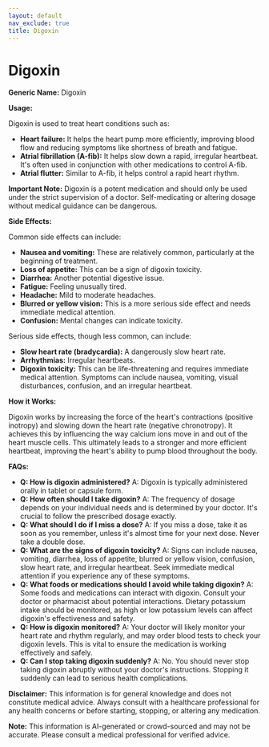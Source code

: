 ```yaml
---
layout: default
nav_exclude: true
title: Digoxin
---
```


# Digoxin

**Generic Name:** Digoxin

**Usage:**

Digoxin is used to treat heart conditions such as:

* **Heart failure:**  It helps the heart pump more efficiently, improving blood flow and reducing symptoms like shortness of breath and fatigue.
* **Atrial fibrillation (A-fib):** It helps slow down a rapid, irregular heartbeat.  It's often used in conjunction with other medications to control A-fib.
* **Atrial flutter:** Similar to A-fib, it helps control a rapid heart rhythm.

**Important Note:** Digoxin is a potent medication and should only be used under the strict supervision of a doctor.  Self-medicating or altering dosage without medical guidance can be dangerous.

**Side Effects:**

Common side effects can include:

* **Nausea and vomiting:** These are relatively common, particularly at the beginning of treatment.
* **Loss of appetite:**  This can be a sign of digoxin toxicity.
* **Diarrhea:**  Another potential digestive issue.
* **Fatigue:**  Feeling unusually tired.
* **Headache:**  Mild to moderate headaches.
* **Blurred or yellow vision:** This is a more serious side effect and needs immediate medical attention.
* **Confusion:** Mental changes can indicate toxicity.

Serious side effects, though less common, can include:

* **Slow heart rate (bradycardia):**  A dangerously slow heart rate.
* **Arrhythmias:** Irregular heartbeats.
* **Digoxin toxicity:** This can be life-threatening and requires immediate medical attention.  Symptoms can include nausea, vomiting, visual disturbances, confusion, and an irregular heartbeat.

**How it Works:**

Digoxin works by increasing the force of the heart's contractions (positive inotropy) and slowing down the heart rate (negative chronotropy). It achieves this by influencing the way calcium ions move in and out of the heart muscle cells.  This ultimately leads to a stronger and more efficient heartbeat, improving the heart's ability to pump blood throughout the body.


**FAQs:**

* **Q: How is digoxin administered?** A: Digoxin is typically administered orally in tablet or capsule form.
* **Q: How often should I take digoxin?** A: The frequency of dosage depends on your individual needs and is determined by your doctor.  It's crucial to follow the prescribed dosage exactly.
* **Q: What should I do if I miss a dose?** A:  If you miss a dose, take it as soon as you remember, unless it's almost time for your next dose.  Never take a double dose.
* **Q: What are the signs of digoxin toxicity?** A: Signs can include nausea, vomiting, diarrhea, loss of appetite, blurred or yellow vision, confusion, slow heart rate, and irregular heartbeat.  Seek immediate medical attention if you experience any of these symptoms.
* **Q: What foods or medications should I avoid while taking digoxin?** A: Some foods and medications can interact with digoxin.  Consult your doctor or pharmacist about potential interactions.  Dietary potassium intake should be monitored, as high or low potassium levels can affect digoxin's effectiveness and safety.
* **Q:  How is digoxin monitored?** A: Your doctor will likely monitor your heart rate and rhythm regularly, and may order blood tests to check your digoxin levels. This is vital to ensure the medication is working effectively and safely.
* **Q:  Can I stop taking digoxin suddenly?** A: No. You should never stop taking digoxin abruptly without your doctor's instructions.  Stopping it suddenly can lead to serious health complications.


**Disclaimer:** This information is for general knowledge and does not constitute medical advice.  Always consult with a healthcare professional for any health concerns or before starting, stopping, or altering any medication.


**Note:** This information is AI-generated or crowd-sourced and may not be accurate. Please consult a medical professional for verified advice.